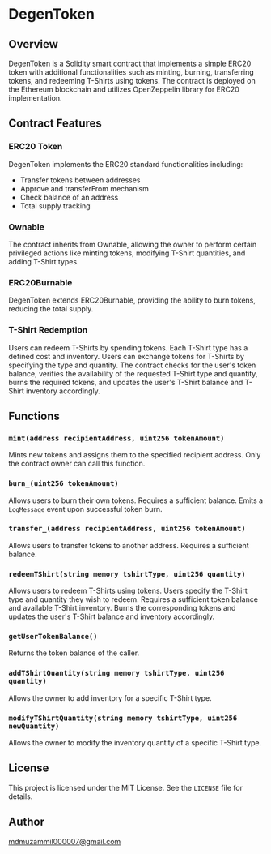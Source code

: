 # DegenToken 

## Overview

DegenToken is a Solidity smart contract that implements a simple ERC20 token with additional functionalities such as minting, burning, transferring tokens, and redeeming T-Shirts using tokens. The contract is deployed on the Ethereum blockchain and utilizes OpenZeppelin library for ERC20 implementation.

## Contract Features

### ERC20 Token

DegenToken implements the ERC20 standard functionalities including:
- Transfer tokens between addresses
- Approve and transferFrom mechanism
- Check balance of an address
- Total supply tracking

### Ownable

The contract inherits from Ownable, allowing the owner to perform certain privileged actions like minting tokens, modifying T-Shirt quantities, and adding T-Shirt types.

### ERC20Burnable

DegenToken extends ERC20Burnable, providing the ability to burn tokens, reducing the total supply.

### T-Shirt Redemption

Users can redeem T-Shirts by spending tokens. Each T-Shirt type has a defined cost and inventory. Users can exchange tokens for T-Shirts by specifying the type and quantity. The contract checks for the user's token balance, verifies the availability of the requested T-Shirt type and quantity, burns the required tokens, and updates the user's T-Shirt balance and T-Shirt inventory accordingly.

## Functions

### `mint(address recipientAddress, uint256 tokenAmount)`

Mints new tokens and assigns them to the specified recipient address. Only the contract owner can call this function.

### `burn_(uint256 tokenAmount)`

Allows users to burn their own tokens. Requires a sufficient balance. Emits a `LogMessage` event upon successful token burn.

### `transfer_(address recipientAddress, uint256 tokenAmount)`

Allows users to transfer tokens to another address. Requires a sufficient balance.

### `redeemTShirt(string memory tshirtType, uint256 quantity)`

Allows users to redeem T-Shirts using tokens. Users specify the T-Shirt type and quantity they wish to redeem. Requires a sufficient token balance and available T-Shirt inventory. Burns the corresponding tokens and updates the user's T-Shirt balance and inventory accordingly.

### `getUserTokenBalance()`

Returns the token balance of the caller.

### `addTShirtQuantity(string memory tshirtType, uint256 quantity)`

Allows the owner to add inventory for a specific T-Shirt type.

### `modifyTShirtQuantity(string memory tshirtType, uint256 newQuantity)`

Allows the owner to modify the inventory quantity of a specific T-Shirt type.

## License

This project is licensed under the MIT License. See the `LICENSE` file for details.

## Author

mdmuzammil000007@gmail.com
